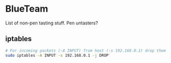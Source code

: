 # BlueTeam
List of non-pen tasting stuff. Pen untasters?

## iptables
```bash
# For incoming packets (-A INPUT) from host (-s 192.168.0.1) drop them (-j DROP)
sudo iptables -A INPUT -s 192.168.0.1 -j DROP
```
